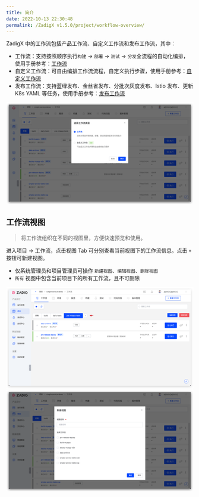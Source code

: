 ```yaml
---
title: 简介
date: 2022-10-13 22:30:48
permalink: /ZadigX v1.5.0/project/workflow-overview/
---
```


ZadigX 中的工作流包括产品工作流、自定义工作流和发布工作流，其中：

- 工作流：支持按照顺序执行`构建` -> `部署` -> `测试` -> `分发`全流程的自动化编排，使用手册参考：[工作流](/ZadigX%20v1.5.0/project/workflow/)
- 自定义工作流：可自由编排工作流流程，自定义执行步骤，使用手册参考：[自定义工作流](/ZadigX%20v1.5.0/project/common-workflow/)
- 发布工作流：支持蓝绿发布、金丝雀发布、分批次灰度发布、Istio 发布、更新 K8s YAML 等任务，使用手册参考：[发布工作流](/ZadigX%20v1.5.0/project/release-workflow/)

![workflow](../_images/workflow_overview_1.png)

## 工作流视图
> 将工作流组织在不同的视图里，方便快速预览和使用。

进入项目 -> 工作流，点击视图 Tab 可分别查看当前视图下的工作流信息。点击 `+` 按钮可新建视图。

- 仅系统管理员和项目管理员可操作 `新建视图`、`编辑视图`、`删除视图`
- `所有` 视图中包含当前项目下的所有工作流，且不可删除

![workflow](../_images/workflow_view_1.png)
![workflow](../_images/workflow_view_2.png)
